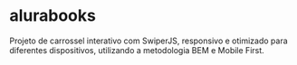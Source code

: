 # alurabooks
Projeto de carrossel interativo com SwiperJS, responsivo e otimizado para diferentes dispositivos, utilizando a metodologia BEM e Mobile First.
